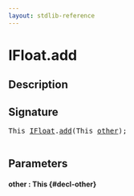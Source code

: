 ```yaml
---
layout: stdlib-reference
---
```


# IFloat\.add

## Description





## Signature 

<pre>
<span class="code_keyword">This</span> <a href="/stdlib-reference/interfaces/IFloat/index" class="code_type">IFloat</a>.<a href="/stdlib-reference/interfaces/IFloat/add">add</a>(<span class="code_keyword">This</span> <a href="/stdlib-reference/interfaces/IFloat/add#decl-other" class="code_param">other</a>);

</pre>

## Parameters

#### other  : This {#decl-other}

